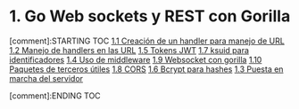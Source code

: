 # 1. Go Web sockets y REST con Gorilla


[comment]:STARTING TOC
[1.1 Creación de un handler para manejo de URL](<./content/1.1 Creación de un handler para manejo de URL.md>)
[1.2 Manejo de handlers en las URL](<./content/1.2 Manejo de handlers en las URL.md>)
[1.5 Tokens JWT](<./content/1.5 Tokens JWT.md>)
[1.7 ksuid para identificadores](<./content/1.7 ksuid para identificadores.md>)
[1.4 Uso de middleware](<./content/1.4 Uso de middleware.md>)
[1.9 Websocket con gorilla](<./content/1.9 Websocket con gorilla.md>)
[1.10 Paquetes de terceros útiles](<./content/1.10 Paquetes de terceros útiles.md>)
[1.8 CORS](<./content/1.8 CORS.md>)
[1.6 Bcrypt para hashes](<./content/1.6 Bcrypt para hashes.md>)
[1.3 Puesta en marcha del servidor](<./content/1.3 Puesta en marcha del servidor.md>)

[comment]:ENDING TOC